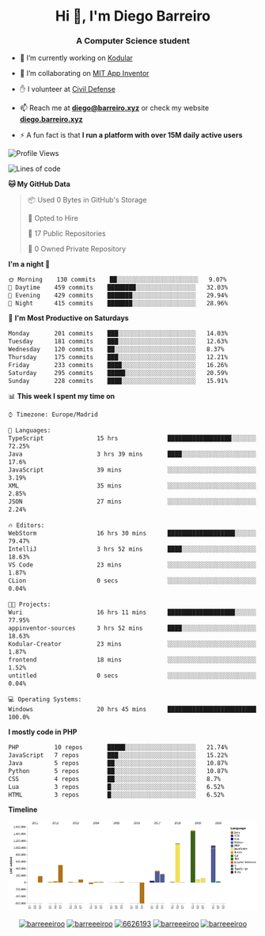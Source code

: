 <h1 align="center">Hi 👋, I'm Diego Barreiro</h1>
<h3 align="center">A Computer Science student</h3>

- 🔭 I’m currently working on [Kodular](https://www.kodular.io)

- 👯 I’m collaborating on [MIT App Inventor](https://github.com/mit-cml/appinventor-sources)

- ✋ I volunteer at [Civil Defense](https://proteccioncivil.sdc.gal)

- 📫 Reach me at **diego@barreiro.xyz** or check my website **[diego.barreiro.xyz](https://diego.barreiro.xyz)**

- ⚡ A fun fact is that **I run a platform with over 15M daily active users**

<!--START_SECTION:waka-->
![Profile Views](http://img.shields.io/badge/Profile%20Views-84-blue)

![Lines of code](https://img.shields.io/badge/From%20Hello%20World%20I've%20written-21.5%20million%20Lines%20of%20code-blue)

**🐱 My GitHub Data** 

> 📦 Used 0 Bytes in GitHub's Storage 
 > 
> 💼 Opted to Hire
 > 
> 📜 17 Public Repositories 
 > 
> 🔑 0 Owned Private Repository 
 > 
**I'm a night 🦉** 

```text
🌞 Morning    130 commits    ██░░░░░░░░░░░░░░░░░░░░░░░   9.07% 
🌆 Daytime    459 commits    ████████░░░░░░░░░░░░░░░░░   32.03% 
🌃 Evening    429 commits    ███████░░░░░░░░░░░░░░░░░░   29.94% 
🌙 Night      415 commits    ███████░░░░░░░░░░░░░░░░░░   28.96%

```
📅 **I'm Most Productive on Saturdays** 

```text
Monday       201 commits    ███░░░░░░░░░░░░░░░░░░░░░░   14.03% 
Tuesday      181 commits    ███░░░░░░░░░░░░░░░░░░░░░░   12.63% 
Wednesday    120 commits    ██░░░░░░░░░░░░░░░░░░░░░░░   8.37% 
Thursday     175 commits    ███░░░░░░░░░░░░░░░░░░░░░░   12.21% 
Friday       233 commits    ████░░░░░░░░░░░░░░░░░░░░░   16.26% 
Saturday     295 commits    █████░░░░░░░░░░░░░░░░░░░░   20.59% 
Sunday       228 commits    ████░░░░░░░░░░░░░░░░░░░░░   15.91%

```


📊 **This week I spent my time on** 

```text
⌚︎ Timezone: Europe/Madrid

💬 Languages: 
TypeScript               15 hrs              ██████████████████░░░░░░░   72.25% 
Java                     3 hrs 39 mins       ████░░░░░░░░░░░░░░░░░░░░░   17.6% 
JavaScript               39 mins             ░░░░░░░░░░░░░░░░░░░░░░░░░   3.19% 
XML                      35 mins             ░░░░░░░░░░░░░░░░░░░░░░░░░   2.85% 
JSON                     27 mins             ░░░░░░░░░░░░░░░░░░░░░░░░░   2.24%

🔥 Editors: 
WebStorm                 16 hrs 30 mins      ███████████████████░░░░░░   79.47% 
IntelliJ                 3 hrs 52 mins       ████░░░░░░░░░░░░░░░░░░░░░   18.63% 
VS Code                  23 mins             ░░░░░░░░░░░░░░░░░░░░░░░░░   1.87% 
CLion                    0 secs              ░░░░░░░░░░░░░░░░░░░░░░░░░   0.04%

🐱‍💻 Projects: 
Wuri                     16 hrs 11 mins      ███████████████████░░░░░░   77.95% 
appinventor-sources      3 hrs 52 mins       ████░░░░░░░░░░░░░░░░░░░░░   18.63% 
Kodular-Creator          23 mins             ░░░░░░░░░░░░░░░░░░░░░░░░░   1.87% 
frontend                 18 mins             ░░░░░░░░░░░░░░░░░░░░░░░░░   1.52% 
untitled                 0 secs              ░░░░░░░░░░░░░░░░░░░░░░░░░   0.04%

💻 Operating Systems: 
Windows                  20 hrs 45 mins      █████████████████████████   100.0%

```

**I mostly code in PHP** 

```text
PHP          10 repos       █████░░░░░░░░░░░░░░░░░░░░   21.74% 
JavaScript   7 repos        ███░░░░░░░░░░░░░░░░░░░░░░   15.22% 
Java         5 repos        ██░░░░░░░░░░░░░░░░░░░░░░░   10.87% 
Python       5 repos        ██░░░░░░░░░░░░░░░░░░░░░░░   10.87% 
CSS          4 repos        ██░░░░░░░░░░░░░░░░░░░░░░░   8.7% 
Lua          3 repos        █░░░░░░░░░░░░░░░░░░░░░░░░   6.52% 
HTML         3 repos        █░░░░░░░░░░░░░░░░░░░░░░░░   6.52%

```


**Timeline**

![Chart not found](https://github.com/barreeeiroo/barreeeiroo/blob/master/charts/bar_graph.png) 


<!--END_SECTION:waka-->

<p align="center">
<a href="https://twitter.com/barreeeiroo" target="blank"><img align="center" src="https://cdn.jsdelivr.net/npm/simple-icons@3.0.1/icons/twitter.svg" alt="barreeeiroo" height="20" width="20" /></a>
<a href="https://linkedin.com/in/barreeeiroo" target="blank"><img align="center" src="https://cdn.jsdelivr.net/npm/simple-icons@3.0.1/icons/linkedin.svg" alt="barreeeiroo" height="20" width="20" /></a>
<a href="https://stackoverflow.com/users/6626193" target="blank"><img align="center" src="https://cdn.jsdelivr.net/npm/simple-icons@3.0.1/icons/stackoverflow.svg" alt="6626193" height="20" width="20" /></a>
<a href="https://fb.com/barreeeiroo" target="blank"><img align="center" src="https://cdn.jsdelivr.net/npm/simple-icons@3.0.1/icons/facebook.svg" alt="barreeeiroo" height="20" width="20" /></a>
<a href="https://instagram.com/barreeeiroo" target="blank"><img align="center" src="https://cdn.jsdelivr.net/npm/simple-icons@3.0.1/icons/instagram.svg" alt="barreeeiroo" height="20" width="20" /></a>
</p>
